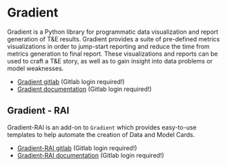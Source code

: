 # Gradient

Gradient is a Python library for programmatic data visualization and report generation of T&E results. 
Gradient provides a suite of pre-defined metrics visualizations in order to jump-start reporting and reduce the time from metrics generation to final report. 
These visualizations and reports can be used to craft a T&E story, as well as to gain insight into data problems or model weaknesses.

- [Gradient gitlab](https://gitlab.jatic.net/jatic/morse/gradient) (Gitlab login required!)
- [Gradient documentation](https://jatic.pages.jatic.net/morse/gradient/) (Gitlab login required!)

## Gradient - RAI
Gradient-RAI is an add-on to `Gradient` which provides easy-to-use templates to help automate the creation of Data 
and Model Cards. 

- [Gradient-RAI gitlab](https://gitlab.jatic.net/jatic/morse/gradient-rai) (Gitlab login required!)
- [Gradient-RAI documentation](https://jatic.pages.jatic.net/morse/gradient-rai/) (Gitlab login required!)
